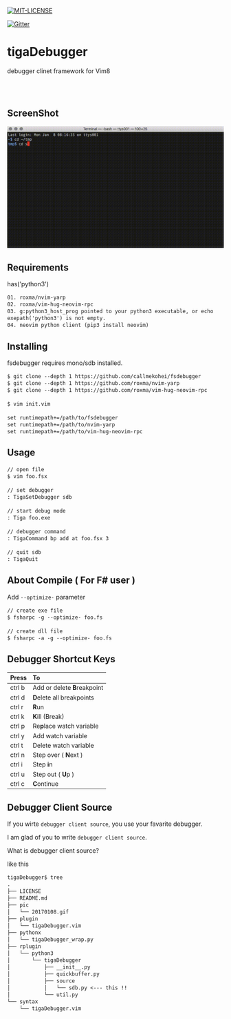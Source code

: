[![MIT-LICENSE](http://img.shields.io/badge/license-MIT-blue.svg?style=flat)](https://github.com/callmekohei/tigaDebugger/blob/master/LICENSE)

[![Gitter](https://img.shields.io/gitter/room/nwjs/nw.js.svg)](https://gitter.im/vim-jp/reading-vimrc)

# tigaDebugger

debugger clinet framework for Vim8

<br>
<br>

## ScreenShot

![alt text](./pic/20170108.gif)  

## Requirements

has('python3')

```
01. roxma/nvim-yarp
02. roxma/vim-hug-neovim-rpc
03. g:python3_host_prog pointed to your python3 executable, or echo exepath('python3') is not empty.
04. neovim python client (pip3 install neovim)
```

## Installing

fsdebugger requires mono/sdb installed.

```
$ git clone --depth 1 https://github.com/callmekohei/fsdebugger
$ git clone --depth 1 https://github.com/roxma/nvim-yarp
$ git clone --depth 1 https://github.com/roxma/vim-hug-neovim-rpc

$ vim init.vim

set runtimepath+=/path/to/fsdebugger
set runtimepath+=/path/to/nvim-yarp
set runtimepath+=/path/to/vim-hug-neovim-rpc
```


## Usage
```
// open file
$ vim foo.fsx

// set debugger
: TigaSetDebugger sdb

// start debug mode
: Tiga foo.exe

// debugger command
: TigaCommand bp add at foo.fsx 3

// quit sdb
: TigaQuit
```

## About Compile ( For F# user )

Add `--optimize-` parameter

```
// create exe file
$ fsharpc -g --optimize- foo.fs

// create dll file
$ fsharpc -a -g --optimize- foo.fs
```

## Debugger Shortcut Keys

| Press         | To            |
| :------------ | :-------------|
| ctrl b        | Add or delete <b>B</span></b>reakpoint |
| ctrl d        | <b>D</b>elete all breakpoints |
| ctrl r        | <b>R</b>un |
| ctrl k        | <b>K</b>ill (Break) |
| ctrl p        | Re<b>p</b>lace watch variable |
| ctrl y        | Add watch variable |
| ctrl t        | Delete watch variable |
| ctrl n        | Step over ( <b>N</b>ext ) |
| ctrl i        | Step <b>i</b>n | 
| ctrl u        | Step out ( <b>U</b>p ) | 
| ctrl c        | <b>C</b>ontinue |


## Debugger Client Source


If you wirte `debugger client source`, you use your favarite debugger.

I am glad of you to write `debugger client source`.

What is debugger client source?

like this
```
tigaDebugger$ tree
.
├── LICENSE
├── README.md
├── pic
│   └── 20170108.gif
├── plugin
│   └── tigaDebugger.vim
├── pythonx
│   └── tigaDebugger_wrap.py
├── rplugin
│   └── python3
│       └── tigaDebugger
│           ├── __init__.py
│           ├── quickbuffer.py
│           ├── source
│           │   └── sdb.py <--- this !!
│           └── util.py
└── syntax
    └── tigaDebugger.vim
```

